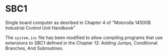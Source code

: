 # SBC1

Single board computer as desribed in Chapter 4 of "Motorolla 14500B Industrial Control Unit Handbook"

The `system.inc` file has been modified to allow compiling programs that use extensions to SBC1 defined in
the Chapter 12: Adding Jumps, Conditional Branches, And Subroutines.
